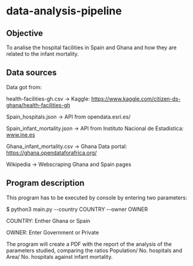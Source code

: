 # data-analysis-pipeline


## Objective

To analise the hospital facilities in Spain and Ghana and how they are related to the infant mortality.


## Data sources

Data got from: 

health-facilities-gh.csv → Kaggle: https://www.kaggle.com/citizen-ds-ghana/health-facilities-gh

Spain_hospitals.json → API from opendata.esri.es/

Spain_infant_mortality.json → API from Instituto Nacional de Estadística: www.ine.es

Ghana_infant_mortality.csv → Ghana Data portal: https://ghana.opendataforafrica.org/

Wikipedia → Webscraping Ghana and Spain pages


## Program description

This program has to be executed by console by entering two parameters:

$ python3 main.py --country COUNTRY --owner OWNER

COUNTRY: Enther Ghana or Spain

OWNER: Enter Government or Private

The program will create a PDF with the report of the analysis of the parameters studied, comparing the ratios Population/ No. hospitals and Area/ No. hospitals against infant mortality.
